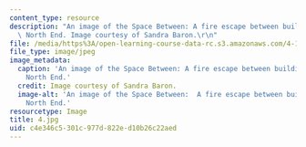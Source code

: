 ```yaml
---
content_type: resource
description: "An image of the Space Between: A fire escape between buildings in Boston's\
  \ North End. Image courtesy of Sandra Baron.\r\n"
file: /media/https%3A/open-learning-course-data-rc.s3.amazonaws.com/4-171-the-space-between-workshop-fall-2004/c4e346c5301c977d822ed10b26c22aed_4.jpg
file_type: image/jpeg
image_metadata:
  caption: 'An image of the Space Between: A fire escape between buildings in Boston''s
    North End.'
  credit: Image courtesy of Sandra Baron.
  image-alt: 'An image of the Space Between:  A fire escape between buildings in Boston''s
    North End.'
resourcetype: Image
title: 4.jpg
uid: c4e346c5-301c-977d-822e-d10b26c22aed
---
```

